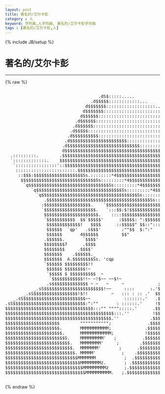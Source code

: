 ```yaml
---
layout: post
title: 著名的/艾尔卡彭
category : 人
keyword: 字符画,人字符画, 著名的/艾尔卡彭字符画
tags : [著名的/艾尔卡彭,人]
---
```

{% include JB/setup %}
# 著名的/艾尔卡彭
---
{% raw %}
<pre>

                                    .dS$:::::.....
                                 .d$$$$$::::::::::::...
                               d$$$$$$$:::::::::::::::::::..
                              d$$$$$$$::::::::::::::::::::::::.
                             d$$$$$$::::::::::::::::::::::::::::.
                           .d$$$$$$:::::::::::::::::::::::::::::::.
                          .d$$$$$$::::::::::::::::::::::::::::::::::
                         .d$$$$$:::::::::::::::::::::::::::::::::::::.
                        .d$$$$$$$$$$::::::::::::::::::::::::::::::::::.
                       .d$$$$$$$$$$$$$$$$$$$$$$::::::::::::::::::::::::
                      .d$$$$$$$$$$$$$$$$$$$$$$$$$$$$:::::::::::::::::::.
                      d$$$$$$$$$$$$$$$$$$$$$$$$$$$$$$$$$$$$$::::::::::::
  .:::::::::.        .$$$$$$$$$$$$$$$$$$$$$$$$$$$$$$$$$$$$$$$$$$::::::::
  `:::::::::::::.    $$$$$$$$$$$$$$$$$$$$$$$$$$$$$$$$$$$$$$$$$$$$$$:::::
   `::::::::::::::::&#039;::$$$$$$$$$$$$$$$$$$$$$$$$$$$$$$$$$$$$$$$$$$$$$$:::
    :::::::::::::::::::::::.$$$$$$$$$$$$$$$$$$$$$$$$$$$$$$$$$$$$$$$$$$::
     ::$$$:$$$$$$$$$$$$$$$$$$$Ss.::::::::*4$$$$$$$$$$$$$$$$$$$$$$$$$$$$!
      $$$$$$$$$$$$$$$$$$$$$$$$$$$$$Ss:::::::::*4$$$$$$$$$$$$$$$$$$$$$$$!
       `q$$$$$$$$$$$$$$$$$$$$$$$$$$$$$$$Ss:::::::::*4$$$$$$$$$$$$$$$$$$$
          `q$$$$$$$$$$$$$$$$$$$$$$$$$$$$$$$$$Ss:::::::::*4$$$$$$$$$$$$$$
            `q$$$$$$$$$$$$$$$$$$$$$$$$$$$$$$$$$$$$$Ss::::::::*44$$$$$$$$
               .$$$$$$$$$$$$$$$$$$$$$$$$$$$$$$$$$$$$$$$$Ss::::::::*4$$$&#039;
              :$$$$$$$$$$$$$$$$$$.    `$$$$$$$$$$$$$$$$$$$$$$Ss:::::::;
              `$$$$$$$$$$$$$$$$$$$$.   `:::$$:$!$$$$$$$$$$$$$$$$$$Ss::;
               $$$$$$$$$$$$$$$$$$$$$.    ::::$$$$$$$$$$$$$$$$$$$$$$$$$$Ss._
               `$$$$$$$$$$$  $$`$$$$$&#039;      :$$$$$: &quot;:$$$$$$$$$$$$$$$$$$$$$$Ss._
                $$$$$$$$$$$$$!   $$$$      ::$$$$$&quot; $$::&quot;:::`$$$$$$$$$$$$$$$$$$$$s.
                $$$$$$  `qp&#039;   .s$$$&#039;        :&quot;&quot;$$  $:&quot;:&quot;      `$$$$$$$$$$$$$$$$$$$$.
                $$$$$$       4$$$$$$         $$&quot;                $$$$$$$$$$$$$$$$$$$$$D
               .$$$$$$.       `$$$$&#039;                            $$$$
               $$$$$$$$7      .$$$$                             `;&#039;
               $$$$$$$$     .$$$$&#039;
               $$$$$$$    .$$$$$$._                             ;
               $$$$$$$  A.$$$$$$$$Ss. &#039;cqp
               `$$$$$$ $$$$$$$$$!!                             ;
                $$$$$$ $$$$$$$$!~                             ;
                `$$$$$ $ $$$$$$$$$$  ~                       ;
                 `$$$$$$$$$$$$!!~ ~!$~~ ~~$!~               ;
                .s$$$$$$$$$$$$$$ ~ ~   ~     ~             ;
           _.sS$$$$$$$$$$$$$$$$$$$$$$$!~~     ::::      :.&#039;$$$
       _.sS$$$$$$$$$$$$$$$$$!$!!         ~   ::: : :: .&#039;  $$$$
   _.sS$$$$$$$$$$$$$$$$$$$$$$$$~~             :::::::.&#039;   .$$$$$Ss._
.sS$$$$$$$$$$$$$$$$$$$$$$$$$$$$:&quot;:&quot;&quot;       : ::::::.&#039;     !$$$$$$$$$Ss._
$$$$$$$$$$$$$$$$$$$$$$$$$$$$$$$$$$:::&quot;&quot; &quot;&quot;&quot;&quot;:::::.&#039;      .$$$$$$$$$$$$$S$s.
$$$$$$$$$$$$$$$$$$$$$$$$$$$$$$$$$$$$$$$$$$:::.&#039;&#039;         !$$$$$$$$$$$$$$$$$Ss._      dp
$$$$$$$$$$$$$$$$$$$$$$$$$$$$$$$$$$$$$$$$$.&#039;&#039;            .$$$$$$$$$$$$$$$$$$$$$$Ss._
$$$$$$$$$$$$$$$$$$$$$        &quot;&quot;&quot;&quot;&quot;&quot;&quot;&quot;&quot;&quot;&quot;;              .$$$$$$$$$$$$$$$$$$$$$$$$$$$$Ss._
$$$$$$$$$$$$$$$$$$$$$.       MMMMMMMMMMM;             .$$$$$$$$$$$$$$$$$$$$$$$$$$$$$$$$$s.
$$$$$$$$$$$$$$$$$$$$$$.      MMMMMMMMMMMM;            !$$$$$$$$$$$$$$$$$$$$$$$$$$$$$$$$$$$
$$$$$$$$$$$$$$$$$$$$$$$S.    MMMMMMMMM&#039;   ;          .$$$$$$$$$$$$$$$$$$$$$$$$$$$$$$$$$$$$
$$$$$$$$$$$$$$$$$$$$$$$$$.   MMMMMMMM&#039;     ;        .$$$$$$$$$$$$$$$$$$$$$$$$$$$$$$$$$$$$$
$$$$$$$$$$$$$$$$$$$$$$$$$$.  MMMMMMM&#039;       ;      .$$$$$$$$$$$$$$$$$$$$$$$$$$$$$$$$$$$$$$
$$$$$$$$$$$$$$$$$$$$$$$$$$$. MMMMM&#039;          ;    .$$$$$$$$$$$$$$$$$$$$$$$$$$$$$$$$$$$$$$$
$$$$$$$$$$$$$$$$$$$$$$$$$$$$MMMMMMM           ;  .$$$$$$$$$$$$$$$$$$$$$$$$$$$$$$$$$$$$$$$$
$$$$$$$$$$$$$$$$$$$$$$$$$$$$$MMMMMMMMz.       ; .$$$$$$$$$$$$$$$$$$$$$$$$$$$$$$$$$$$$$$$$$
$$$$$$$$$$$$$$$$$$$$$$$$$$$$$$MMMMMMMMMz      ;.$$$$$$$$$$$$$$$$$$$$$$$$$$$$$$$$$$$$$$$$$$
$$$$$$$$$$$$$$$$$$$$$$$$$$$$$$$MMMMMMMMMM.   ;.$$$$$$$$$$$$$$$$$$$$$$$$$$$$$$$$$$$$$$$$$$$
 </pre>
{% endraw %}
